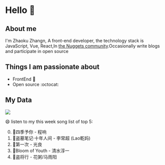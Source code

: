 # Hello 👋

## About me

I'm Zhaoku Zhangn, A front-end developer, the technology stack is JavaScript, Vue, React,In [the Nuggets community](https://juejin.cn/user/2999123452110574).Occasionally write blogs and participate in open source 

## Things I am passionate about

- FrontEnd :robot:
- Open source :octocat:

## My Data
<img src="https://github-readme-stats.vercel.app/api/top-langs/?username=Husky-Yellow" />

😄 listen to my this week song list of top 5:

0. 🌈四季予你 - 程响
1. 🌈盗墓笔记·十年人间 - 李常超 (Lao乾妈)
2. 🌈第一次 - 光良
3. 🌈Bloom of Youth - 清水淳一
4. 🌈盗将行 - 花粥/马雨阳

